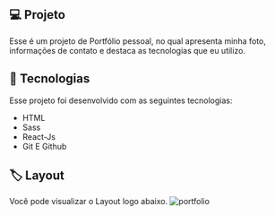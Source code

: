 ## 💻 Projeto
Esse é um projeto de Portfólio pessoal, no qual apresenta minha foto, informações de contato e destaca as tecnologias que eu utilizo.

## 🚀 Tecnologias
Esse projeto foi desenvolvido com as seguintes tecnologias:

- HTML
- Sass
- React-Js
- Git E Github
## 🏷 Layout
Você pode visualizar o Layout logo abaixo.
![portfolio](https://github.com/arthurformiga/Personal_Portfolio/assets/115941405/e37e5f5c-9860-4b49-a2f8-c576b5e32ac6)
